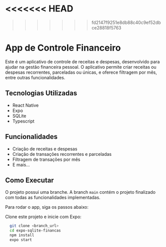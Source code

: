 <<<<<<< HEAD
=======


>>>>>>> fd2147f9251e8db88c40c9ef52dbce28818f5763
# App de Controle Financeiro

Este é um aplicativo de controle de receitas e despesas, desenvolvido para ajudar na gestão financeira pessoal. O aplicativo permite criar receitas ou despesas recorrentes, parceladas ou únicas, e oferece filtragem por mês, entre outras funcionalidades.

## Tecnologias Utilizadas

-   React Native
-   Expo
-   SQLite
-   Typescript

## Funcionalidades

-   Criação de receitas e despesas
-   Criação de transações recorrentes e parceladas
-   Filtragem de transações por mês
-   E mais...

## Como Executar

O projeto possui uma branche. A branch `main` contém o projeto finalizado com todas as funcionalidades implementadas.

Para rodar o app, siga os passos abaixo:

Clone este projeto e inicie com Expo:

```bash
  git clone <branch_url>
  cd expo-sqlite-financas
  npm install
  expo start
```
